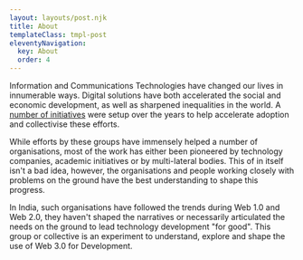 ```yaml
---
layout: layouts/post.njk
title: About
templateClass: tmpl-post
eleventyNavigation:
  key: About 
  order: 4
---
```


Information and Communications Technologies have changed our lives in innumerable ways. Digital solutions have both accelerated the social and economic development, as well as sharpened inequalities in the world. A [number of initiatives](https://en.wikipedia.org/wiki/List_of_ICT4D_organizatio) were setup over the years to help accelerate adoption and collectivise these efforts.

While efforts by these groups have immensely helped a number of organisations, most of the work has either been pioneered by technology companies, academic initiatives or by multi-lateral bodies. This of in itself isn't a bad idea, however, the organisations and people working closely with problems on the ground have the best understanding to shape this progress.

In India, such organisations have followed the trends during Web 1.0 and Web 2.0, they haven't shaped the narratives or necessarily articulated the needs on the ground to lead technology development "for good". This group or collective is an experiment to understand, explore and shape the use of Web 3.0 for Development.

